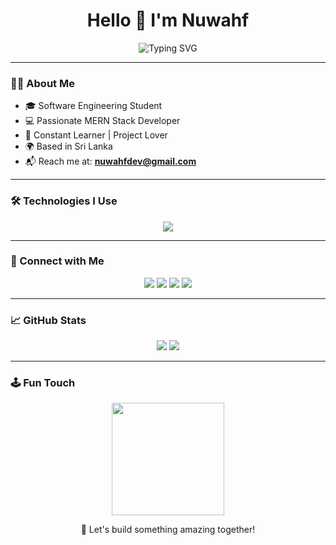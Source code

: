 <h1 align="center">Hello 👋 I'm Nuwahf</h1>

<p align="center">
  <img src="https://readme-typing-svg.demolab.com?font=Fira+Code&duration=3000&pause=1000&center=true&width=435&lines=Code+with+passion.;Create+with+purpose.;Grow+with+learning.;Conquer+with+Tech!" alt="Typing SVG" />
</p>

---

### 🙋‍♂️ About Me

- 🎓 Software Engineering Student  
- 💻 Passionate MERN Stack Developer  
- 🧠 Constant Learner | Project Lover  
- 🌍 Based in Sri Lanka  
- 📬 Reach me at: **nuwahfdev@gmail.com**

---

### 🛠️ Technologies I Use

<p align="center">
  <img src="https://skillicons.dev/icons?i=html,css,js,ts,react,nodejs,express,mongodb,python,php,java,mysql,git,github,vscode,figma,linux" />
</p>

---

### 🔗 Connect with Me

<p align="center">
  <a href="mailto:nuwahfdev@gmail.com"><img src="https://img.shields.io/badge/Gmail-D14836?style=for-the-badge&logo=gmail&logoColor=white" /></a>
  <a href="https://linkedin.com/in/YOUR-LINK"><img src="https://img.shields.io/badge/LinkedIn-0077B5?style=for-the-badge&logo=linkedin&logoColor=white" /></a>
  <a href="https://instagram.com/YOUR-INSTA-ID"><img src="https://img.shields.io/badge/Instagram-E4405F?style=for-the-badge&logo=instagram&logoColor=white" /></a>
  <a href="https://discord.com/users/YOUR-ID"><img src="https://img.shields.io/badge/Discord-5865F2?style=for-the-badge&logo=discord&logoColor=white" /></a>
</p>

---

### 📈 GitHub Stats

<p align="center">
  <img src="https://github-readme-stats.vercel.app/api?username=nuwahf&show_icons=true&theme=github_dark" />
  <img src="https://github-readme-stats.vercel.app/api/top-langs/?username=nuwahf&layout=compact&theme=github_dark" />
</p>

---

### 🕹️ Fun Touch

<p align="center">
  <img src="https://media.giphy.com/media/SUen3zQBJjQ0y/giphy.gif" width="180px" />
</p>

<p align="center">
  🚀 Let's build something amazing together!
</p>

